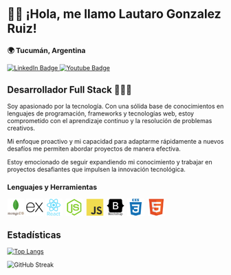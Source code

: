 <h1>👋🏻 ¡Hola, me llamo Lautaro Gonzalez Ruiz!</h1>
<h3>🌍 Tucumán, Argentina</h3>
   <a href="https://www.linkedin.com/in/lautagruiz/">
      <img src="https://img.shields.io/badge/LinkedIn-blue?style=for-the-badge&logo=linkedin&logoColor=white" alt="LinkedIn Badge"/>
  </a> 
  <a href="mailto:lautawork@gmail.com">
    <img src="https://img.shields.io/badge/gmail-red?style=for-the-badge&logo=gmail&logoColor=white" alt="Youtube Badge"/>
  </a>
  <h2>Desarrollador Full Stack 👨🏻‍💻</h2>
  <p>Soy apasionado por la tecnología. Con una sólida base de conocimientos en lenguajes de programación, frameworks y tecnologías web, estoy comprometido con el aprendizaje continuo y la resolución de problemas creativos. </p>
  <p>Mi enfoque proactivo y mi capacidad para adaptarme rápidamente a nuevos desafíos me permiten abordar proyectos de manera efectiva. </p>
  <p>Estoy emocionado de seguir expandiendo mi conocimiento y trabajar en proyectos desafiantes que impulsen la innovación tecnológica.</p>
  <h3>Lenguajes y Herramientas</h3> 
  <div>
      <img src="https://github.com/devicons/devicon/blob/master/icons/mongodb/mongodb-original-wordmark.svg" title="Git" **alt="Git" width="40" height="40"/>
     <img src="https://github.com/devicons/devicon/blob/master/icons/express/express-original.svg" title="Git" **alt="Git" width="40" height="40"/>
  <img src="https://github.com/devicons/devicon/blob/master/icons/react/react-original-wordmark.svg" title="React" alt="React" width="40" height="40"/>&nbsp;
  <img src="https://github.com/devicons/devicon/blob/master/icons/nodejs/nodejs-original.svg" title="NodeJS" alt="NodeJS" width="40" height="40"/>&nbsp;
  <img src="https://github.com/devicons/devicon/blob/master/icons/javascript/javascript-original.svg" title="JavaScript" alt="JavaScript" width="40" height="40"/>&nbsp;
     <img src="https://github.com/devicons/devicon/blob/master/icons/bootstrap/bootstrap-plain-wordmark.svg"  title="BOOTSTRAP" alt="BOOTSTRAP" width="40" height="40"/>&nbsp;
    <img src="https://github.com/devicons/devicon/blob/master/icons/css3/css3-plain-wordmark.svg"  title="CSS3" alt="CSS" width="40" height="40"/>&nbsp;
  <img src="https://github.com/devicons/devicon/blob/master/icons/html5/html5-original.svg" title="HTML5" alt="HTML" width="40" height="40"/>&nbsp;
</div>

<h2>Estadísticas</h2>

[![Top Langs](https://github-readme-stats.vercel.app/api/top-langs/?username=LautaroGruiz&layout=compact&theme=vision-friendly-dark)](https://github.com/LautaroGruiz/github-readme-stats)

![GitHub Streak](https://github-readme-streak-stats.herokuapp.com?user=LautaroGruiz&theme=dark)
